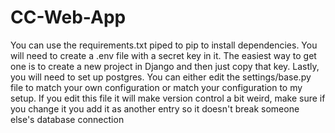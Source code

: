 # CC-Web-App

You can use the requirements.txt piped to pip to install dependencies. You will need to create a .env file with a secret key in it. The easiest way to
get one is to create a new project in Django and then just copy that key. Lastly, you will need to set up postgres. You can either edit the settings/base.py file to match your own configuration or match your configuration to my setup.
If you edit this file it will make version control a bit weird, make sure if you change it you add it as another entry so it doesn't break someone else's database connection
